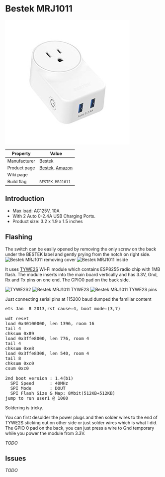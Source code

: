 # Bestek MRJ1011

![Bestek MRJ1011](images/devices/bestek-mrj1011.jpg)

|Property|Value|
|---|---|
|Manufacturer|Bestek|
|Product page|[Bestek](https://www.bestekcorp.com/bestek-smart-plug-works-with-amazon-alexa-google-assistant-and-ifttt-with-2-usb), [Amazon](https://www.amazon.com/Charging-BESTEK-Google-Assistant-MRJ1011/dp/B07BNG9ZSV)|
|Wiki page||
|Build flag|`BESTEK_MRJ1011`|

## Introduction

* Max load: AC125V, 10A<br>
* With 2 Auto 0-2.4A USB Charging Ports.<br>
* Product size: 3.2 x 1.9 x 1.5 inches


## Flashing
The switch can be easily opened by removing the only screw on the back under the BESTEK label and gently prying from the notch on right side.
![Bestek MRJ1011 removing cover](images/flashing/bestek-mrj1011-cover.jpg)
![Bestek MRJ1011 inside](images/flashing/bestek-mrj1011-inside.jpg)

It uses [TYWE2S](https://docs.tuya.com/en/hardware/WiFi-module/wifi-e2s-module.html) Wi-Fi module which contains ESP8255 radio chip with 1MB flash. The module inserts into the main board vertically and has  3.3V, Gnd, Rx and Tx pins on one end. The GPIO0 pad on the back side.

![TYWE2S2](http://images.airtakeapp.com/smart_res/sample_module/TYWE2S2.png)
![Bestek MRJ1011 TYWE2S](images/flashing/bestek-mrj1011-tywe2s.jpg)
![Bestek MRJ1011 TYWE2S pins](images/flashing/bestek-mrj1011-tywe2s-back.jpg)



Just connecting serial pins at 115200 baud dumped the familiar content
<pre>
ets Jan  8 2013,rst cause:4, boot mode:(3,7)

wdt reset
load 0x40100000, len 1396, room 16
tail 4
chksum 0x89
load 0x3ffe8000, len 776, room 4
tail 4
chksum 0xe8
load 0x3ffe8308, len 540, room 4
tail 8
chksum 0xc0
csum 0xc0

2nd boot version : 1.4(b1)
  SPI Speed      : 40MHz
  SPI Mode       : DOUT
  SPI Flash Size & Map: 8Mbit(512KB+512KB)
jump to run user1 @ 1000
</pre>


Soldering is tricky.

You can first desolder the power plugs and then solder wires to the end of TYWE2S sticking out on other side or just solder wires which is what I did. The GPIO 0 pad on the back, you can just press a wire to Gnd temporary while you power the module from 3.3V.

*TODO*

## Issues

*TODO*

